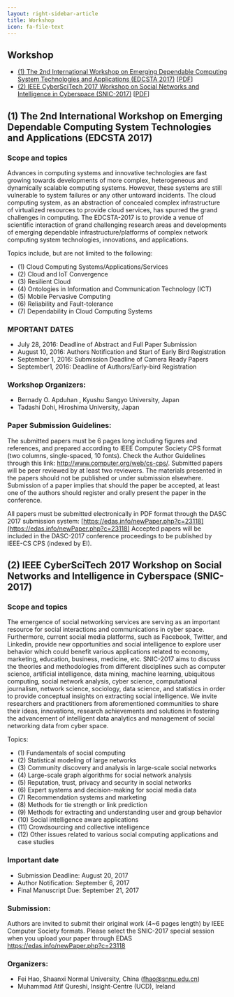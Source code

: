```yaml
---
layout: right-sidebar-article
title: Workshop
icon: fa-file-text
---
```


<div class="centertext">
<h2>Workshop</h2>
</div>

- [(1) The 2nd International Workshop on Emerging Dependable Computing System Technologies and Applications (EDCSTA 2017)](#1-the-2nd-international-workshop-on-emerging-dependable-computing-system-technologies-and-applications-edcsta-2017) [[PDF](/2017/download/EDCSTA_2017.pdf)]
- [(2) IEEE CyberSciTech 2017 Workshop on Social Networks and Intelligence in Cyberspace (SNIC-2017)](#2-ieee-cyberscitech-2017-workshop-on-social-networks-and-intelligence-in-cyberspace-snic-2017) [[PDF](/2017/download/SNIC2017-CFP.pdf)]


## (1) The 2nd International Workshop on Emerging Dependable Computing System Technologies and Applications (EDCSTA 2017) 

### Scope and topics

Advances in computing systems and innovative technologies are fast growing towards developments of more complex, heterogeneous and dynamically scalable 
computing systems. However, these systems are still vulnerable to system failures or any other untoward incidents. The cloud computing system, as an abstraction 
of  concealed  complex  infrastructure  of  virtualized  resources  to  provide  cloud  services,  has  spurred  the  grand  challenges  in  computing.  The  EDCSTA-2017  is  to 
provide a venue of scientific interaction of grand challenging research areas and developments of emerging dependable infrastructure/platforms of complex network 
computing system technologies, innovations, and applications.  

Topics include, but are not limited to the following:  

- (1) Cloud Computing Systems/Applications/Services
- (2) Cloud and IoT Convergence
- (3) Resilient Cloud
- (4) Ontologies in Information and Communication Technology (ICT)
- (5) Mobile Pervasive Computing
- (6) Reliability and Fault-tolerance
- (7) Dependability in Cloud Computing Systems 

### MPORTANT DATES 

- July 28, 2016:  Deadline of Abstract and Full Paper Submission 
- August 10, 2016:  Authors Notification and Start of Early Bird Registration 
- September 1, 2016:  Submission Deadline of Camera Ready Papers 
- September1, 2016:  Deadline of Authors/Early-bird Registration 

### Workshop Organizers: 

- Bernady O. Apduhan , Kyushu Sangyo University, Japan
- Tadashi Dohi, Hiroshima University, Japan 

### Paper Submission Guidelines:  

The submitted papers must be 6 pages long including figures and references, and prepared according to IEEE Computer Society CPS format (two columns, single-spaced, 10 fonts). Check the Author Guidelines through this link: http://www.computer.org/web/cs-cps/. Submitted papers will be peer reviewed by at least two reviewers. The materials presented in the papers should not be published or under submission elsewhere. Submission of a paper implies that should the paper be accepted, at least one of the authors should register and orally present the paper in the conference. 

All papers must be submitted electronically in PDF format through the DASC 2017 submission system: [https://edas.info/newPaper.php?c=23118](https://edas.info/newPaper.php?c=23118) Accepted papers will be included in the DASC-2017 conference proceedings to be published by IEEE-CS CPS (indexed by EI). 

## (2) IEEE CyberSciTech 2017 Workshop on Social Networks and Intelligence in Cyberspace (SNIC-2017)

### Scope and topics

The emergence of social networking services are serving as an important resource for social interactions and communications in cyber space. Furthermore, current social media platforms, such as Facebook, Twitter, and Linkedin, provide new opportunities and social intelligence to explore user behavior which could benefit various applications related to economy, marketing, education, business, medicine, etc. 
SNIC-2017 aims to discuss the theories and methodologies from different disciplines such as computer science, artificial intelligence, data mining, machine learning, ubiquitous computing, social network analysis, cyber science, computational journalism, network science, sociology, data science, and statistics in order to provide conceptual insights on extracting social intelligence.
We invite researchers and practitioners from aforementioned communities to share their ideas, innovations, research achievements and solutions in fostering the advancement of intelligent data analytics and management of social networking data from cyber space. 

Topics:

- (1) Fundamentals of social computing
- (2) Statistical modeling of large networks
- (3) Community discovery and analysis in large-scale social networks
- (4) Large-scale graph algorithms for social network analysis
- (5) Reputation, trust, privacy and security in social networks
- (6) Expert systems and decision-making for social media data
- (7) Recommendation systems and marketing
- (8) Methods for tie strength or link prediction
- (9) Methods for extracting and understanding user and group behavior
- (10) Social intelligence aware applications
- (11) Crowdsourcing and collective intelligence
- (12) Other issues related to various social computing applications and case studies

### Important date

- Submission Deadline: August 20, 2017
- Author Notification: September 6, 2017
- Final Manuscript Due: September 21, 2017

### Submission:

Authors are invited to submit their original work (4~6 pages length) by IEEE Computer Society formats. Please select the SNIC-2017 special session when you upload your paper through EDAS https://edas.info/newPaper.php?c=23118 

### Organizers:

- Fei Hao, Shaanxi Normal University, China (fhao@snnu.edu.cn)
- Muhammad Atif Qureshi, Insight-Centre (UCD), Ireland
